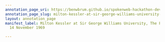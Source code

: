 ```yaml
---
annotation_page_uri: https://benwbrum.github.io/spokenweb-hackathon-development/annotations/milton-kessler-at-sir-george-williams-university-the-poetry-series-14-november-1969-canvas-1-audience.json
annotation_page_slug: milton-kessler-at-sir-george-williams-university-the-poetry-series-14-november-1969-canvas-1-audience
layout: annotation_page
manifest_label: Milton Kessler at Sir George Williams University, The Poetry Series,
  14 November 1969

---
```

